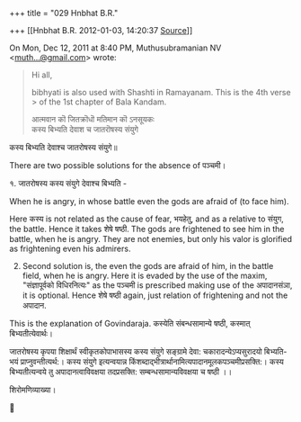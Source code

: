 +++
title = "029 Hnbhat B.R."

+++
[[Hnbhat B.R.	2012-01-03, 14:20:37 [Source](https://groups.google.com/g/samskrita/c/seFVja1wIvs)]]



On Mon, Dec 12, 2011 at 8:40 PM, Muthusubramanian NV \<[muth...@gmail.com]()\> wrote:  

> Hi all,  
>   
> bibhyati is also used with Shashti in Ramayanam. This is the 4th verse > of the 1st chapter of Bala Kandam.  
>   
> आत्मवान कॊ जितक्रॊधॊ मतिमान कॊ ऽनसूयकः  
>  कस्य बिभ्यति देवाश च जातरॊषस्य संयुगे  

  

  

कस्य बिभ्यति देवाश्च जातरोषस्य संयुगे॥

  

There are two possible solutions for the absence of पञ्चमी।

  

१. जातरोषस्य कस्य संयुगे देवाश्च बिभ्यति -

  

When he is angry, in whose battle even the gods are afraid of (to face him).

Here कस्य is not related as the cause of fear, भयहेतु, and as a relative to संयुग, the battle. Hence it takes शेषे षष्ठी. The gods are frightened to see him in the battle, when he is angry. They are not enemies, but only his valor is glorified as frightening even his admirers.

  

2. Second solution is, the even the gods are afraid of him, in the battle field, when he is angry. Here it is evaded by the use of the maxim, "संज्ञापूर्वको विधिरनित्यः" as the पञ्चमी is prescribed making use of the अपादानसंञा, it is optional. Hence शेषे षष्ठी again, just relation of frightening and not the अपादान.

  

This is the explanation of Govindaraja. कस्येति संबन्धसामान्ये षष्ठी, कस्मात् बिभ्यतीत्येवार्थः।



जातरोषस्य कृपया शिक्षार्थं स्वीकृतकोपाभासस्य कस्य संयुगे सङ्ग्रामे देवा: चकारादन्येऽप्यसुरादयो बिभ्यति- भयं प्राप्नुवन्तीत्यर्थ:। कस्य संयुगे इत्यन्वयान्न किंशब्दाद्भीत्रार्थानामित्यपादानमूलकपञ्चमीप्रसक्ति:। कस्य बिभ्यतीत्यन्वये तु अपादानत्वाविवक्षया तदप्रसक्ति: सम्बन्धसामान्यविवक्षया च षष्ठी ।।

  

शिरोमणिव्याख्या।



